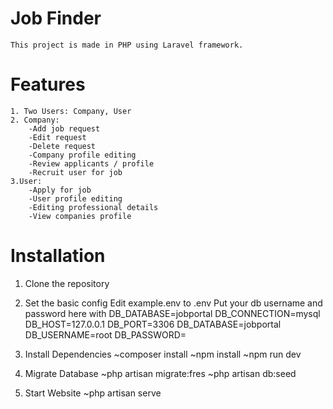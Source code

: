 # Job Finder
    This project is made in PHP using Laravel framework.

# Features
    1. Two Users: Company, User
    2. Company:
        -Add job request
        -Edit request
        -Delete request
        -Company profile editing
        -Review applicants / profile
        -Recruit user for job
    3.User:
        -Apply for job
        -User profile editing
        -Editing professional details
        -View companies profile

# Installation
  1. Clone the repository

  2. Set the basic config
     Edit example.env to .env
     Put your db username and password here with 
      DB_DATABASE=jobportal
      DB_CONNECTION=mysql
      DB_HOST=127.0.0.1 
      DB_PORT=3306
      DB_DATABASE=jobportal 
      DB_USERNAME=root
      DB_PASSWORD=

  3. Install Dependencies
      ~composer install
      ~npm install
      ~npm run dev

  4. Migrate Database
      ~php artisan migrate:fres
      ~php artisan db:seed

  5. Start Website
      ~php artisan serve
